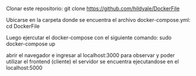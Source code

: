 Clonar este repositorio: git clone https://github.com/hildyale/DockerFile

Ubicarse en la carpeta donde se encuentra el archivo docker-compose.yml:  cd DockerFile

Luego  ejercutar el docker-compose con el siguiente comando:  sudo docker-compose up

abrir el navegador e ingresar al localhost:3000  para observar y poder utilizar el frontend (cliente) 
el servidor se encuentra ejecutandose en el localhost:5000
